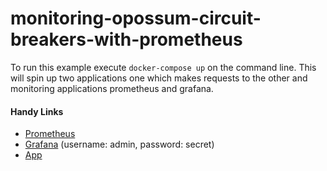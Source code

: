# monitoring-opossum-circuit-breakers-with-prometheus

To run this example execute `docker-compose up` on the command line.
This will spin up two applications one which makes requests to the other and monitoring applications prometheus and grafana.

#### Handy Links

- [Prometheus](http://localhost:9090)
- [Grafana](http://localhost:3002/) (username: admin, password: secret)
- [App](http://localhost:3000/)